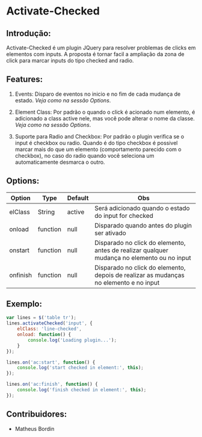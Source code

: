 # Activate-Checked

## Introdução:
Activate-Checked é um plugin JQuery para resolver problemas de clicks em elementos com inputs. A proposta é tornar facil a ampliação da zona de click para marcar inputs do tipo checked and radio.

## Features:

1. Events:
Disparo de eventos no inicio e no fim de cada mudança de estado. 
*Veja como na sessão Options*.

2. Element Class:
Por padrão o quando o click é acionado num elemento, é adicionado a class active nele, mas você pode alterar o nome da classe.
*Veja como na sessão Options*.

3. Suporte para Radio and Checkbox:
Por padrão o plugin verifica se o input é checkbox ou radio. 
Quando é do tipo checkbox é possivel marcar mais do que um elemento (comportamento parecido com o checkbox), no caso do radio quando você seleciona um automaticamente desmarca o outro.

## Options:

| Option            | Type         | Default            | Obs                    |
|-------------------|--------------|--------------------|------------------------|
|elClass            | String       | active             | Será adicionado quando o estado do input for checked |
|onload             | function     | null               | Disparado quando antes do plugin ser ativado |
|onstart            | function     | null               | Disparado no click do elemento, antes de realizar qualquer mudança no elemento ou no input |
|onfinish           | function     | null               | Disparado no click do elemento, depois de realizar as mudanças no elemento e no input |


## Exemplo:

```javascript
var lines = $('table tr');
lines.activateChecked('input', {
    elClass: 'line-checked',
    onload: function() {
        console.log('Loading plugin...');
    }
});

lines.on('ac:start', function() {
    console.log('start checked in element:', this);
});

lines.on('ac:finish', function() {
    console.log('finish checked in element:', this);
});
```

## Contribuidores:

* Matheus Bordin